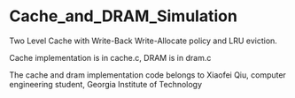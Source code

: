 # Cache_and_DRAM_Simulation

Two Level Cache with Write-Back Write-Allocate policy and LRU eviction.

Cache implementation is in cache.c, DRAM is in dram.c

The cache and dram implementation code belongs to Xiaofei Qiu, computer engineering student, Georgia Institute of Technology
